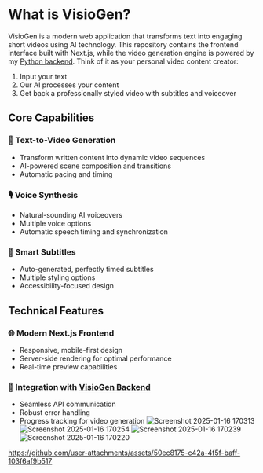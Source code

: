 # What is VisioGen?

VisioGen is a modern web application that transforms text into engaging short videos using AI technology. This repository contains the frontend interface built with Next.js, while the video generation engine is powered by my [Python backend](https://github.com/BigDexx/VisioGen). Think of it as your personal video content creator:

1. Input your text
2. Our AI processes your content
3. Get back a professionally styled video with subtitles and voiceover

## Core Capabilities

### 🎥 Text-to-Video Generation
- Transform written content into dynamic video sequences
- AI-powered scene composition and transitions
- Automatic pacing and timing

### 🎙️ Voice Synthesis
- Natural-sounding AI voiceovers
- Multiple voice options
- Automatic speech timing and synchronization

### 📝 Smart Subtitles
- Auto-generated, perfectly timed subtitles
- Multiple styling options
- Accessibility-focused design

## Technical Features

### 🌐 Modern Next.js Frontend
- Responsive, mobile-first design
- Server-side rendering for optimal performance
- Real-time preview capabilities

### 🔄 Integration with [VisioGen Backend](https://github.com/BigDexx/VisioGen)
- Seamless API communication
- Robust error handling
- Progress tracking for video generation
![Screenshot 2025-01-16 170313](https://github.com/user-attachments/assets/33a466b5-198a-4773-8459-d2b5a45402d0)
![Screenshot 2025-01-16 170254](https://github.com/user-attachments/assets/6591d2c5-d5c6-4bb3-a3a4-ee0d1cb95c0f)
![Screenshot 2025-01-16 170239](https://github.com/user-attachments/assets/2d87b87b-84d0-44c4-ac66-bc4db4b7a6c4)
![Screenshot 2025-01-16 170220](https://github.com/user-attachments/assets/5dedbecd-d10b-459a-9799-f89b3b65a03c)


https://github.com/user-attachments/assets/50ec8175-c42a-4f5f-baff-103f6af9b517

